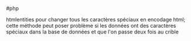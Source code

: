 #php 

htmlentities pour changer tous les caractères spéciaux en encodage html;
cette méthode peut poser problème si les données ont des caractères spéciaux dans la base de données et que l'on passe deux fois au crible

